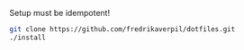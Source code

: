 Setup must be idempotent!

```bash
git clone https://github.com/fredrikaverpil/dotfiles.git
./install
```
